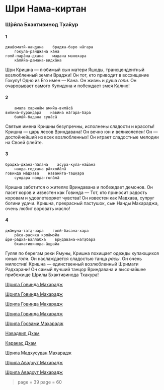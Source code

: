 # Шри Нама-киртан

### Ш́рӣла Бхактивинод Т̣ха̄кур

#### 1

    джаш́оматӣ-нандана    браджа-баро на̄гара
        гокула-ран̃джана ка̄на
    гопӣ-пара̄н̣а-дхана    мадана манохара
        ка̄лӣйа-дамана-видха̄на

Шри Кришна — любимый сын матери Яшоды, трансцендентный возлюбленный земли Враджи! Он тот, кто приводит в восхищение Гокулу! Одно из Его имен — Кана. Он жизнь и душа *гопи*. Он очаровывает самого Купидона и побеждает змея Калию!

#### 2

        амала харина̄м амийа-вила̄са̄
    випина-пурандара    навӣна на̄гара-бара
        бам̇ш́ӣ-бадана сува̄са̄

Святые имена Кришны безупречны, исполнены сладости и красоты! Кришна — царь лесов Вриндавана! Он вечно юн и великолепен! Он — достойнейший из всех возлюбленных! Он играет сладостные мелодии на Своей флейте.

#### 3

    браджа-джана-па̄лана    асура-кула-на̄ш́ана
        нанда-годхана ра̄кхойа̄ла̄
    говинда ма̄дхава    наванӣта-таш̣кара
        сундара нанда-гопа̄ла̄

Кришна заботится о жителях Вриндавана и побеждает демонов. Он пасет коров и известен как Говинда — Тот, кто приносит радость коровам и удовлетворяет чувства! Он известен как Мадхава, супруг богини удачи. Кришна, прекрасный пастушок, сын Нанды Махараджа, очень любит воровать масло!

#### 4

    джа̄муна-тат̣а-чара    гопӣ-басана-хара
        ра̄са-расика кр̣па̄мойа
    ш́рӣ-ра̄дха̄-валлабха    вр̣нда̄вана-нат̣абара
        бхакативинода-а̄ш̣райа

Гуляя по берегам реки Ямуны, Кришна похищает одежды купающихся юных *гопи*. Он наслаждается сладостью танца *расы*. Он очень милостив! Кришна — единственный возлюбленный Шримати Радхарани! Он самый лучший танцор Вриндавана и высочайшее прибежище Шрилы Бхактивинода Тхакура!


[Шрила Говинда Махарадж](https://soundcloud.com/bharatimaharaj/govinda-maharaj-jasomati)

[Шрила Говинда Махарадж](https://soundcloud.com/bharatimaharaj/govinda-maharaj-yasomati-2)

[Шрила Говинда Махарадж](https://soundcloud.com/bharatimaharaj/govinda-maharaj-yasomati-1)

[Шрила Говинда Махарадж](https://soundcloud.com/bharatimaharaj/govinda-maharaj-yasomati)

[Шрила Госвами Махарадж](https://soundcloud.com/bharatimaharaj/goswami-maharaj-yasomati)

[Навадвип Дхам](https://soundcloud.com/bharatimaharaj/navadwip-scsm-jasomati-nandana)

[Каракас Дхам](https://soundcloud.com/bharatimaharaj/shchsm-karakas-dzhashomati)

[Шрила Мадхусудан Махарадж](https://soundcloud.com/bharatimaharaj/madhusudan-maharaj-day-programm-kisel)

[Шрила Авадхут Махарадж](https://soundcloud.com/bharatimaharaj/avadxut-maxaradzh-utrennee-5)

[Шрила Авадхут Махарадж](https://soundcloud.com/bharatimaharaj/avadxut-maxaradzh-shri-nama)

> page = 39
> page = 60
